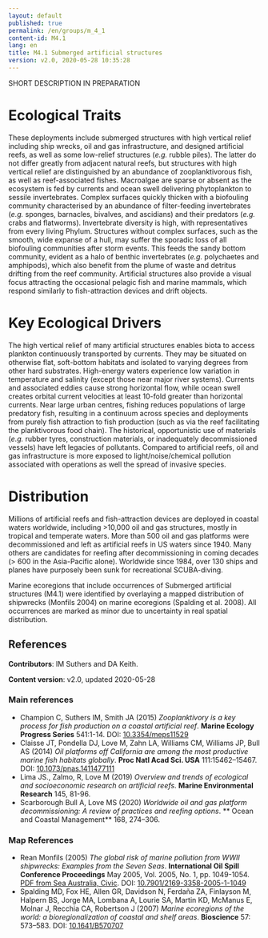 ```yaml
---
layout: default
published: true
permalink: /en/groups/m_4_1
content-id: M4.1
lang: en
title: M4.1 Submerged artificial structures
version: v2.0, 2020-05-28 10:35:28
---
```


SHORT DESCRIPTION IN PREPARATION

# Ecological Traits
 
These deployments include submerged structures with high vertical relief including ship wrecks, oil and gas infrastructure, and designed artificial reefs, as well as some low-relief structures (<i>e.g.</i> rubble piles). The latter do not differ greatly from adjacent natural reefs, but structures with high vertical relief are distinguished by an abundance of zooplanktivorous fish, as well as reef-associated fishes. Macroalgae are sparse or absent as the ecosystem is fed by currents and ocean swell delivering phytoplankton to sessile invertebrates. Complex surfaces quickly thicken with a biofouling community characterised by an abundance of filter-feeding invertebrates (<i>e.g.</i> sponges, barnacles, bivalves, and ascidians) and their predators (<i>e.g.</i> crabs and flatworms). Invertebrate diversity is high, with representatives from every living Phylum. Structures without complex surfaces, such as the smooth, wide expanse of a hull, may suffer the sporadic loss of all biofouling communities after storm events. This feeds the sandy bottom community, evident as a halo of benthic invertebrates (<i>e.g.</i> polychaetes and amphipods), which also benefit from the plume of waste and detritus drifting from the reef community. Artificial structures also provide a visual focus attracting the occasional pelagic fish and marine mammals, which respond similarly to fish-attraction devices and drift objects.
 
# Key Ecological Drivers
 
The high vertical relief of many artificial structures enables biota to access plankton continuously transported by currents. They may be situated on otherwise flat, soft-bottom habitats and isolated to varying degrees from other hard substrates. High-energy waters experience low variation in temperature and salinity (except those near major river systems). Currents and associated eddies cause strong horizontal flow, while ocean swell creates orbital current velocities at least 10-fold greater than horizontal currents. Near large urban centres, fishing reduces populations of large predatory fish, resulting in a continuum across species and deployments from purely fish attraction to fish production (such as via the reef facilitating the planktivorous food chain). The historical, opportunistic use of materials (<i>e.g.</i> rubber tyres, construction materials, or inadequately decommissioned vessels) have left legacies of pollutants. Compared to artificial reefs, oil and gas infrastructure is more exposed to light/noise/chemical pollution associated with operations as well the spread of invasive species. 
 
# Distribution
 
Millions of artificial reefs and fish-attraction devices are deployed in coastal waters worldwide, including >10,000 oil and gas structures, mostly in tropical and temperate waters. More than 500 oil and gas platforms were decommissioned and left as artificial reefs in US waters since 1940. Many others are candidates for reefing after decommissioning in coming decades (> 600 in the Asia-Pacific alone). Worldwide since 1984, over 130 ships and planes have purposely been sunk for recreational SCUBA-diving.

Marine ecoregions that include occurrences of Submerged artificial structures (M4.1) were identified by overlaying a mapped distribution of shipwrecks (Monfils 2004) on marine ecoregions (Spalding et al. 2008). All occurrences are marked as minor due to uncertainty in real spatial distribution.

## References

**Contributors**: IM Suthers and DA Keith.

**Content version**: v2.0, updated 2020-05-28

### Main references
* Champion C, Suthers IM, Smith JA  (2015) *Zooplanktivory is a key process for fish production on a coastal artificial reef*. **Marine Ecology Progress Series** 541:1-14. DOI: [10.3354/meps11529](http://doi.org/10.3354/meps11529)
* Claisse JT, Pondella DJ, Love M, Zahn LA, Williams CM, Williams JP, Bull AS  (2014) *Oil platforms off California are among the most productive marine fish habitats globally*. **Proc Natl Acad Sci. USA** 111:15462–15467. DOI: [10.1073/pnas.1411477111](http://doi.org/10.1073/pnas.1411477111)
* Lima JS., Zalmo, R, Love M (2019) *Overview and trends of ecological and socioeconomic research on artificial reefs*. **Marine Environmental Research** 145, 81-96.
* Scarborough Bull A, Love MS (2020) *Worldwide oil and gas platform decommissioning: A review of practices and reefing options*. ** Ocean and Coastal Management** 168, 274–306.

### Map References
* Rean Monfils  (2005) *The global risk of marine pollution from WWII shipwrecks:  Examples from the Seven Seas*. **International Oil Spill Conference Proceedings** May 2005, Vol. 2005, No. 1, pp. 1049-1054. [PDF from Sea Australia, Civic](http://www.seaaustralia.com/documents/The%20Global%20Risk%20of%20Marine%20Pollution%20from%20WWII%20Shipwrecks-final.pdf). DOI: [10.7901/2169-3358-2005-1-1049](http://doi.org/10.7901/2169-3358-2005-1-1049)
* Spalding MD, Fox HE, Allen GR, Davidson N, Ferdaña ZA, Finlayson M, Halpern BS, Jorge MA, Lombana A, Lourie SA, Martin KD, McManus E, Molnar J, Recchia CA, Robertson J  (2007) *Marine ecoregions of the world: a bioregionalization of coastal and shelf areas*. **Bioscience** 57: 573–583. DOI: [10.1641/B570707](http://doi.org/10.1641/B570707)


